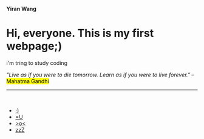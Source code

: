 <!DOCTYPE html>
<html>
<head>

<strong>Yiran Wang </strong> 
</head>


<body>
<h1>Hi, everyone. This is my first webpage;)</h1>
<p>i'm tring to study coding </p>
  <em> "Live as if you were to die tomorrow. Learn as if you were to live forever." </em> – <mark> Mahatma Gandhi </mark>
  
<hr>
<a href="https://www.awwwards.com/inspiration/audio-reactive-visual-intrusion-voices-of-alice"
  title=”One of the inspirational web design pages”>
<br>
  
 
  <ul>
  <li>;) </li>
  <li>=U </li>
  <li> >o< </li>
  <li> zzZ </li>
  </ul>
    
</body>
</html>
